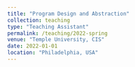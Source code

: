 ```yaml
---
title: "Program Design and Abstraction"
collection: teaching
type: "Teaching Assistant"
permalink: /teaching/2022-spring
venue: "Temple University, CIS"
date: 2022-01-01
location: "Philadelphia, USA"
---
```


